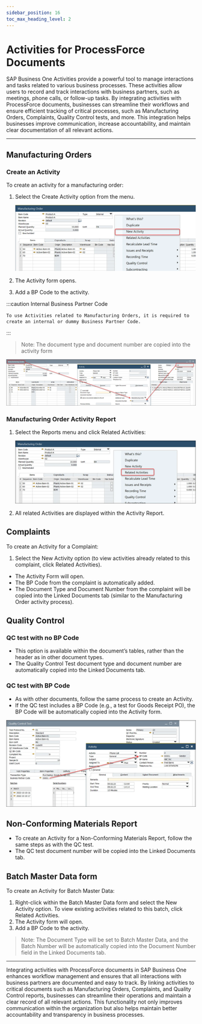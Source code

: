 ```yaml
---
sidebar_position: 16
toc_max_heading_level: 2
---
```


# Activities for ProcessForce Documents

SAP Business One Activities provide a powerful tool to manage interactions and tasks related to various business processes. These activities allow users to record and track interactions with business partners, such as meetings, phone calls, or follow-up tasks. By integrating activities with ProcessForce documents, businesses can streamline their workflows and ensure efficient tracking of critical processes, such as Manufacturing Orders, Complaints, Quality Control tests, and more. This integration helps businesses improve communication, increase accountability, and maintain clear documentation of all relevant actions.

---

## Manufacturing Orders

### Create an Activity

To create an activity for a manufacturing order:

1. Select the Create Activity option from the menu.

    ![Activities](./media/activities-for-processforce-documents/manufacturing-order-new-activity.webp)

2. The Activity form opens.

3. Add a BP Code to the activity.

:::caution
    Internal Business Partner Code

    To use Activities related to Manufacturing Orders, it is required to create an internal or dummy Business Partner Code.
:::

>Note: The document type and document number are copied into the activity form

![Activity Document Number](./media/activities-for-processforce-documents/activity-document-number.webp)

### Manufacturing Order Activity Report

1. Select the Reports menu and click Related Activities:

    ![Related Activities](./media/activities-for-processforce-documents/manufacturing-order-related-activities.webp)

2. All related Activities are displayed within the Activity Report.

## Complaints

To create an Activity for a Complaint:

1. Select the New Activity option (to view activities already related to this complaint, click Related Activities).

- The Activity Form will open.
- The BP Code from the complaint is automatically added.
- The Document Type and Document Number from the complaint will be copied into the Linked Documents tab (similar to the Manufacturing Order activity process).

## Quality Control

### QC test with no BP Code

- This option is available within the document’s tables, rather than the header as in other document types.
- The Quality Control Test document type and document number are automatically copied into the Linked Documents tab.

### QC test with BP Code

- As with other documents, follow the same process to create an Activity.
- If the QC test includes a BP Code (e.g., a test for Goods Receipt PO), the BP Code will be automatically copied into the Activity form.

![Quality Control Business Partner](./media/activities-for-processforce-documents/quality-control-business-partner.webp)

## Non-Conforming Materials Report

- To create an Activity for a Non-Conforming Materials Report, follow the same steps as with the QC test.
- The QC test document number will be copied into the Linked Documents tab.

## Batch Master Data form

To create an Activity for Batch Master Data:

1. Right-click within the Batch Master Data form and select the New Activity option. To view existing activities related to this batch, click Related Activities.
2. The Activity form will open.
3. Add a BP Code to the activity.

>Note: The Document Type will be set to Batch Master Data, and the Batch Number will be automatically copied into the Document Number field in the Linked Documents tab.

---
Integrating activities with ProcessForce documents in SAP Business One enhances workflow management and ensures that all interactions with business partners are documented and easy to track. By linking activities to critical documents such as Manufacturing Orders, Complaints, and Quality Control reports, businesses can streamline their operations and maintain a clear record of all relevant actions. This functionality not only improves communication within the organization but also helps maintain better accountability and transparency in business processes.

